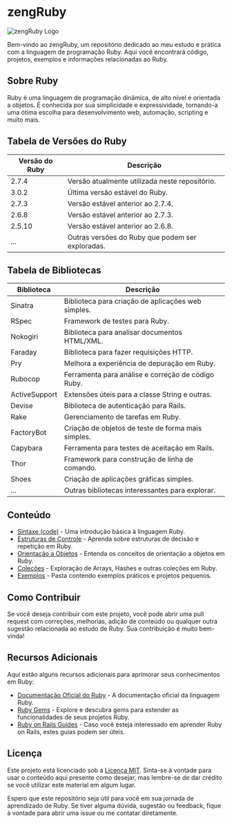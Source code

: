 # zengRuby

![zengRuby Logo](https://cdn.dribbble.com/users/2156/screenshots/988487/media/81ea131a562d6a2aba0fa77f7d6fba01.png?compress=1&resize=400x300&vertical=center)

Bem-vindo ao zengRuby, um repositório dedicado ao meu estudo e prática com a linguagem de programação Ruby. Aqui você encontrará código, projetos, exemplos e informações relacionadas ao Ruby.

## Sobre Ruby

Ruby é uma linguagem de programação dinâmica, de alto nível e orientada a objetos. É conhecida por sua simplicidade e expressividade, tornando-a uma ótima escolha para desenvolvimento web, automação, scripting e muito mais.

## Tabela de Versões do Ruby

| Versão do Ruby | Descrição                                        |
| -------------- | ------------------------------------------------- |
| 2.7.4          | Versão atualmente utilizada neste repositório.   |
| 3.0.2          | Última versão estável do Ruby.                   |
| 2.7.3          | Versão estável anterior ao 2.7.4.                |
| 2.6.8          | Versão estável anterior ao 2.7.3.                |
| 2.5.10         | Versão estável anterior ao 2.6.8.                |
| ...            | Outras versões do Ruby que podem ser exploradas. |

## Tabela de Bibliotecas

| Biblioteca       | Descrição                                        |
| ---------------- | ------------------------------------------------- |
| Sinatra          | Biblioteca para criação de aplicações web simples.|
| RSpec            | Framework de testes para Ruby.                   |
| Nokogiri         | Biblioteca para analisar documentos HTML/XML.    |
| Faraday          | Biblioteca para fazer requisições HTTP.          |
| Pry              | Melhora a experiência de depuração em Ruby.      |
| Rubocop          | Ferramenta para análise e correção de código Ruby.|
| ActiveSupport    | Extensões úteis para a classe String e outras.    |
| Devise           | Biblioteca de autenticação para Rails.           |
| Rake             | Gerenciamento de tarefas em Ruby.                |
| FactoryBot       | Criação de objetos de teste de forma mais simples.|
| Capybara         | Ferramenta para testes de aceitação em Rails.     |
| Thor             | Framework para construção de linha de comando.   |
| Shoes            | Criação de aplicações gráficas simples.          |
| ...              | Outras bibliotecas interessantes para explorar.  |

## Conteúdo

- [Sintaxe (code)](https://github.com/LeviAckr/zengRuby/tree/main/bases) - Uma introdução básica à linguagem Ruby.
- [Estruturas de Controle](./estruturas_de_controle.md) - Aprenda sobre estruturas de decisão e repetição em Ruby.
- [Orientação a Objetos](https://github.com/LeviAckr/zengRuby/blob/main/or.md) - Entenda os conceitos de orientação a objetos em Ruby.
- [Coleções](./colecoes.md) - Exploração de Arrays, Hashes e outras coleções em Ruby.
- [Exemplos](https://github.com/LeviAckr/zengRuby/tree/main/bases) - Pasta contendo exemplos práticos e projetos pequenos.

## Como Contribuir

Se você deseja contribuir com este projeto, você pode abrir uma pull request com correções, melhorias, adição de conteúdo ou qualquer outra sugestão relacionada ao estudo de Ruby. Sua contribuição é muito bem-vinda!

## Recursos Adicionais

Aqui estão alguns recursos adicionais para aprimorar seus conhecimentos em Ruby:

- [Documentação Oficial do Ruby](https://www.ruby-lang.org/pt/documentation/) - A documentação oficial da linguagem Ruby.
- [Ruby Gems](https://rubygems.org/) - Explore e descubra gems para estender as funcionalidades de seus projetos Ruby.
- [Ruby on Rails Guides](https://guides.rubyonrails.org/) - Caso você esteja interessado em aprender Ruby on Rails, estes guias podem ser úteis.

## Licença

Este projeto está licenciado sob a [Licença MIT](./LICENSE). Sinta-se à vontade para usar o conteúdo aqui presente como desejar, mas lembre-se de dar crédito se você utilizar este material em algum lugar.

Espero que este repositório seja útil para você em sua jornada de aprendizado de Ruby. Se tiver alguma dúvida, sugestão ou feedback, fique à vontade para abrir uma issue ou me contatar diretamente.


